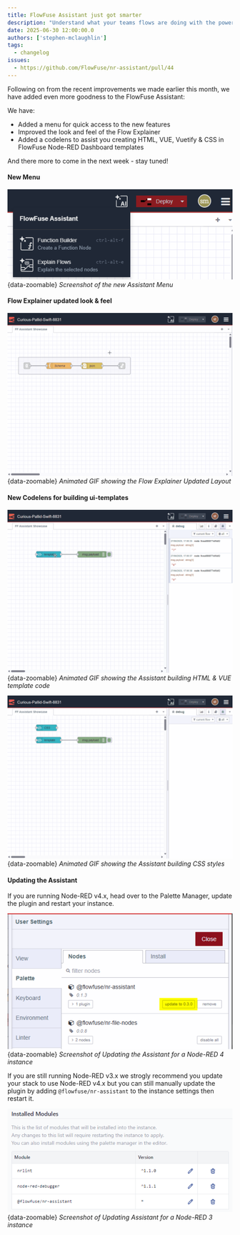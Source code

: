 ```yaml
---
title: FlowFuse Assistant just got smarter
description: "Understand what your teams flows are doing with the power of AI"
date: 2025-06-30 12:00:00.0  
authors: ['stephen-mclaughlin']
tags:
  - changelog
issues:
  - https://github.com/FlowFuse/nr-assistant/pull/44
---
```


Following on from the recent improvements we made earlier this month, we have added even more goodness to the FlowFuse Assistant:

We have: 
- Added a menu for quick access to the new features
- Improved the look and feel of the Flow Explainer
- Added a codelens to assist you creating HTML, VUE, Vuetify & CSS in FlowFuse Node-RED Dashboard templates

And there more to come in the next week - stay tuned!

#### New Menu

![Screenshot of the new Assistant Menu](./images/assistant-new-menu.png){data-zoomable}
_Screenshot of the new Assistant Menu_

#### Flow Explainer updated look & feel

![Animated GIF showing the Flow Explainer Updated Layout](./images/assistant-0-3-0-flow-explainer.gif){data-zoomable}
_Animated GIF showing the Flow Explainer Updated Layout_


#### New Codelens for building ui-templates

![Animated GIF showing the Assistant building HTML & VUE template code](./images/assistant-0-3-0-ui-template-vue.gif){data-zoomable}
_Animated GIF showing the Assistant building HTML & VUE template code_

![Animated GIF showing the Assistant building CSS styles](./images/assistant-0-3-0-ui-template-css.gif){data-zoomable}
_Animated GIF showing the Assistant building CSS styles_



#### Updating the Assistant
If you are running Node-RED v4.x, head over to the Palette Manager, update the plugin and restart your instance.

![Updating assistant on Node-RED 4](./images/assistant-0-3-0-update-nr4.png){data-zoomable}
_Screenshot of Updating the Assistant for a Node-RED 4 instance_

If you are still running Node-RED v3.x we strogly recommend you update your stack to use Node-RED v4.x but you can
still manually update the plugin by adding `@flowfuse/nr-assistant` to the instance settings then restart it.

![Updating assistant on Node-RED 3](./images/assistant-update-nr3.png){data-zoomable}
_Screenshot of Updating Assistant for a Node-RED 3 instance_
